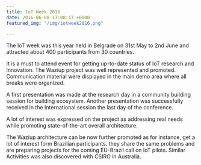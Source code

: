 ```yaml
---
title: IoT Week 2016
date: 2016-06-08 17:08:17 +0000
featured_img: "/img/iotweek2016.png"

---
```

The IoT week was this year held in Belgrade on 31st May to 2nd June and attracted about 400 participants from 30 countries.

<!--more-->

It is a must to attend event for getting up-to-date status of IoT research and Innovation. The Waziup project was well represented and promoted. Communication material were displayed in the main demo area where all breaks were organized.

A first presentation was made at the research day in a community building session for building ecosystem. Another presentation was successfully received in the International session the last day of the conference.

A lot of interest was expressed on the project as addressing real needs while promoting state-of-the-art overall architecture.

The Waziup architecture can be now further promoted as for instance, get a lot of interest form Brazilian participants. they share the same problems and are preparing projects for the coming EU-Brazil call on IoT pilots. Similar Activities was also discovered with CSIRO in Australia.
